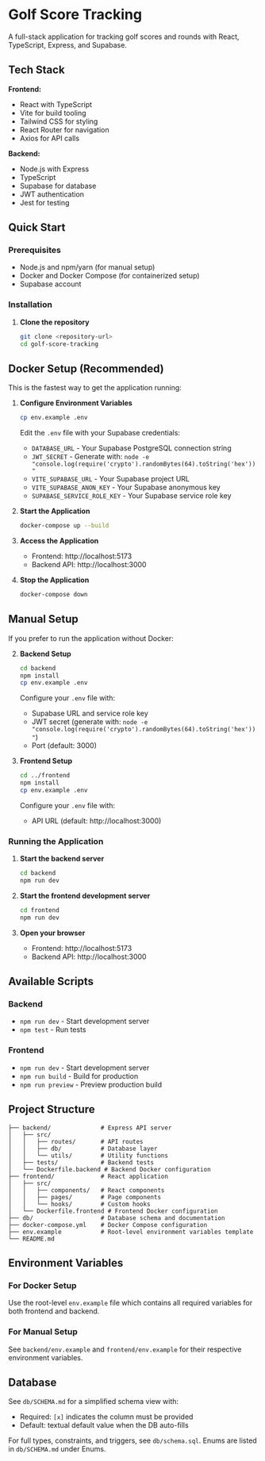 # Golf Score Tracking

A full-stack application for tracking golf scores and rounds with React, TypeScript, Express, and Supabase.

## Tech Stack

**Frontend:**
- React with TypeScript
- Vite for build tooling
- Tailwind CSS for styling
- React Router for navigation
- Axios for API calls

**Backend:**
- Node.js with Express
- TypeScript
- Supabase for database
- JWT authentication
- Jest for testing

## Quick Start

### Prerequisites
- Node.js and npm/yarn (for manual setup)
- Docker and Docker Compose (for containerized setup)
- Supabase account

### Installation

1. **Clone the repository**
   ```bash
   git clone <repository-url>
   cd golf-score-tracking
   ```

## Docker Setup (Recommended)

This is the fastest way to get the application running:

1. **Configure Environment Variables**
   ```bash
   cp env.example .env
   ```
   
   Edit the `.env` file with your Supabase credentials:
   - `DATABASE_URL` - Your Supabase PostgreSQL connection string
   - `JWT_SECRET` - Generate with: `node -e "console.log(require('crypto').randomBytes(64).toString('hex'))"`
   - `VITE_SUPABASE_URL` - Your Supabase project URL
   - `VITE_SUPABASE_ANON_KEY` - Your Supabase anonymous key
   - `SUPABASE_SERVICE_ROLE_KEY` - Your Supabase service role key

2. **Start the Application**
   ```bash
   docker-compose up --build
   ```

3. **Access the Application**
   - Frontend: http://localhost:5173
   - Backend API: http://localhost:3000

4. **Stop the Application**
   ```bash
   docker-compose down
   ```

## Manual Setup

If you prefer to run the application without Docker:

2. **Backend Setup**
   ```bash
   cd backend
   npm install
   cp env.example .env
   ```
   
   Configure your `.env` file with:
   - Supabase URL and service role key
   - JWT secret (generate with: `node -e "console.log(require('crypto').randomBytes(64).toString('hex'))"`)
   - Port (default: 3000)

3. **Frontend Setup**
   ```bash
   cd ../frontend
   npm install
   cp env.example .env
   ```
   
   Configure your `.env` file with:
   - API URL (default: http://localhost:3000)

### Running the Application

1. **Start the backend server**
   ```bash
   cd backend
   npm run dev
   ```

2. **Start the frontend development server**
   ```bash
   cd frontend
   npm run dev
   ```

3. **Open your browser**
   - Frontend: http://localhost:5173
   - Backend API: http://localhost:3000

## Available Scripts

### Backend
- `npm run dev` - Start development server
- `npm test` - Run tests

### Frontend
- `npm run dev` - Start development server
- `npm run build` - Build for production
- `npm run preview` - Preview production build

## Project Structure

```
├── backend/              # Express API server
│   ├── src/
│   │   ├── routes/       # API routes
│   │   ├── db/           # Database layer
│   │   └── utils/        # Utility functions
│   ├── tests/            # Backend tests
│   └── Dockerfile.backend # Backend Docker configuration
├── frontend/             # React application
│   ├── src/
│   │   ├── components/   # React components
│   │   ├── pages/        # Page components
│   │   └── hooks/        # Custom hooks
│   └── Dockerfile.frontend # Frontend Docker configuration
├── db/                   # Database schema and documentation
├── docker-compose.yml    # Docker Compose configuration
├── env.example           # Root-level environment variables template
└── README.md
```

## Environment Variables

### For Docker Setup
Use the root-level `env.example` file which contains all required variables for both frontend and backend.

### For Manual Setup
See `backend/env.example` and `frontend/env.example` for their respective environment variables.

## Database

See `db/SCHEMA.md` for a simplified schema view with:
- Required: `[x]` indicates the column must be provided
- Default: textual default value when the DB auto-fills

For full types, constraints, and triggers, see `db/schema.sql`. Enums are listed in `db/SCHEMA.md` under Enums.
